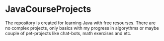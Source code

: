 # JavaCourseProjects

The repository is created for learning Java with free resourses. There are no complex projects, only basics with my progress in algorythms or maybe couple of pet-projects like chat-bots, math exercises and etc. 

